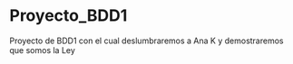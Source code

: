 # Proyecto_BDD1
Proyecto de BDD1 con el cual deslumbraremos a Ana K y demostraremos que somos la Ley

